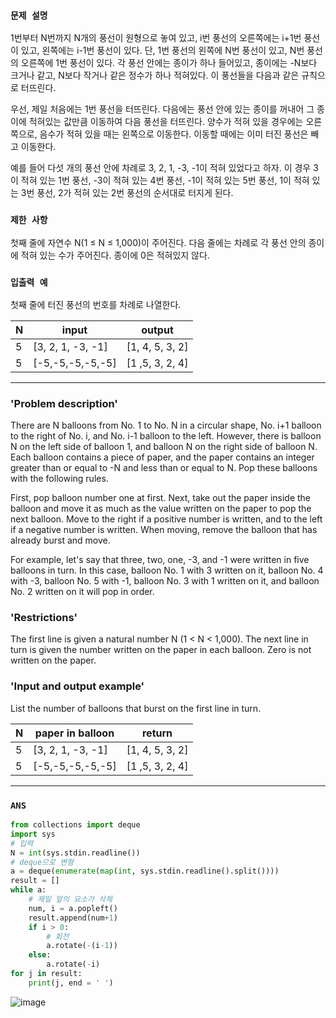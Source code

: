### `문제 설명`

1번부터 N번까지 N개의 풍선이 원형으로 놓여 있고, i번 풍선의 오른쪽에는 i+1번 풍선이 있고, 왼쪽에는 i-1번 풍선이 있다. 단, 1번 풍선의 왼쪽에 N번 풍선이 있고, N번 풍선의 오른쪽에 1번 풍선이 있다. 각 풍선 안에는 종이가 하나 들어있고, 종이에는 -N보다 크거나 같고, N보다 작거나 같은 정수가 하나 적혀있다. 이 풍선들을 다음과 같은 규칙으로 터뜨린다.

우선, 제일 처음에는 1번 풍선을 터뜨린다. 다음에는 풍선 안에 있는 종이를 꺼내어 그 종이에 적혀있는 값만큼 이동하여 다음 풍선을 터뜨린다. 양수가 적혀 있을 경우에는 오른쪽으로, 음수가 적혀 있을 때는 왼쪽으로 이동한다. 이동할 때에는 이미 터진 풍선은 빼고 이동한다.

예를 들어 다섯 개의 풍선 안에 차례로 3, 2, 1, -3, -1이 적혀 있었다고 하자. 이 경우 3이 적혀 있는 1번 풍선, -3이 적혀 있는 4번 풍선, -1이 적혀 있는 5번 풍선, 1이 적혀 있는 3번 풍선, 2가 적혀 있는 2번 풍선의 순서대로 터지게 된다.

### `제한 사항`

첫째 줄에 자연수 N(1 ≤ N ≤ 1,000)이 주어진다. 다음 줄에는 차례로 각 풍선 안의 종이에 적혀 있는 수가 주어진다. 종이에 0은 적혀있지 않다.

### `입출력 예`

첫째 줄에 터진 풍선의 번호를 차례로 나열한다.

|N|input|output|
|---|---|---|
|5|[3, 2, 1, -3, -1]	|[1, 4, 5, 3, 2]|
|5|[-5,-5,-5,-5,-5]|[1 ,5, 3, 2, 4]|

----

### 'Problem description'

There are N balloons from No. 1 to No. N in a circular shape, No. i+1 balloon to the right of No. i, and No. i-1 balloon to the left. However, there is balloon N on the left side of balloon 1, and balloon N on the right side of balloon N. Each balloon contains a piece of paper, and the paper contains an integer greater than or equal to -N and less than or equal to N. Pop these balloons with the following rules.

First, pop balloon number one at first. Next, take out the paper inside the balloon and move it as much as the value written on the paper to pop the next balloon. Move to the right if a positive number is written, and to the left if a negative number is written. When moving, remove the balloon that has already burst and move.

For example, let's say that three, two, one, -3, and -1 were written in five balloons in turn. In this case, balloon No. 1 with 3 written on it, balloon No. 4 with -3, balloon No. 5 with -1, balloon No. 3 with 1 written on it, and balloon No. 2 written on it will pop in order.

### 'Restrictions'

The first line is given a natural number N (1 < N < 1,000). The next line in turn is given the number written on the paper in each balloon. Zero is not written on the paper.

### 'Input and output example'

List the number of balloons that burst on the first line in turn.

|N|paper in balloon|return|
|---|---|---|
|5|[3, 2, 1, -3, -1]	|[1, 4, 5, 3, 2]|
|5|[-5,-5,-5,-5,-5]|[1 ,5, 3, 2, 4]|


--- 
###  `ANS`

```python
from collections import deque
import sys
# 입력 
N = int(sys.stdin.readline())
# deque으로 변형 
a = deque(enumerate(map(int, sys.stdin.readline().split())))
result = []
while a:
    # 제일 앞의 요소가 삭제
    num, i = a.popleft()
    result.append(num+1)
    if i > 0:
        # 회전 
        a.rotate(-(i-1))
    else:
        a.rotate(-i)
for j in result:
    print(j, end = ' ')
```
![image](https://user-images.githubusercontent.com/86946575/224654096-f01e1f81-3346-4404-afa3-7d6a89e300b2.png)



